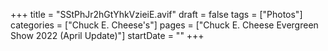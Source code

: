 +++
title = "SStPhJr2hGtYhkVzieiE.avif"
draft = false
tags = ["Photos"]
categories = ["Chuck E. Cheese's"]
pages = ["Chuck E. Cheese Evergreen Show 2022 (April Update)"]
startDate = ""
+++
